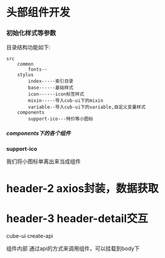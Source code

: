 
# 头部组件开发

### 初始化样式等参数

目录结构功能如下:
```
src
    common
        fonts--
    stylus
        index-----索引目录
        base------基础样式
        icon------icon标签样式
        mixin-----导入cub-ui下的mixin
        variable--导入cub-ui下的variable,自定义变量样式
    components
        support-ico---特价等小图标
```

##### components下的各个组件

**support-ico**

我们将小图标单离出来当成组件

# header-2 axios封装，数据获取

# header-3  header-detail交互

cube-ui create-api

组件内部 通过api的方式来调用组件，可以挂载到body下
